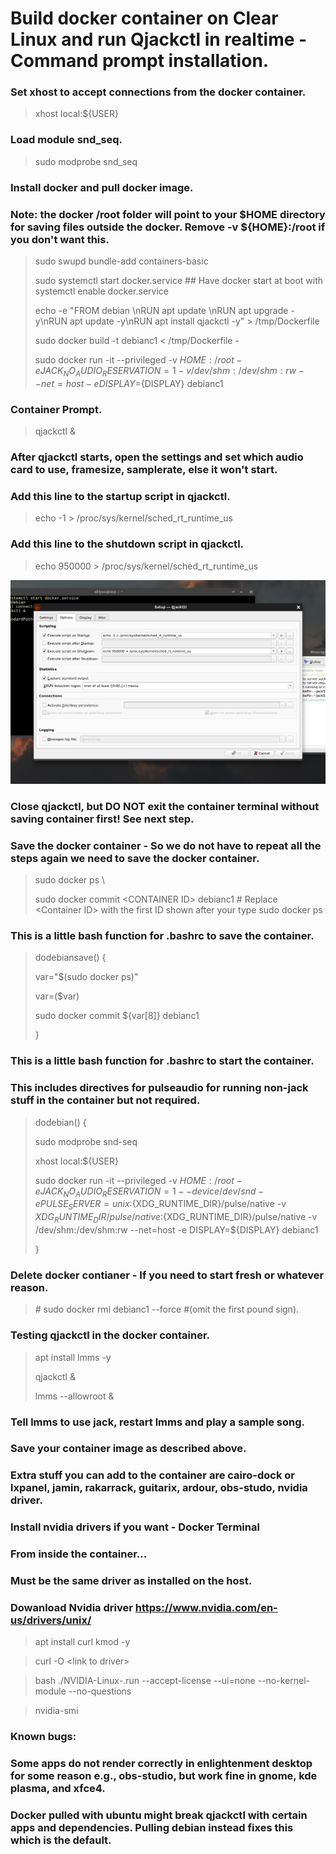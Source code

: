 # Build docker container on Clear Linux and run Qjackctl in realtime - Command prompt installation.

### Set xhost to accept connections from the docker container.
> xhost local:${USER}

### Load module snd_seq.
>sudo modprobe snd_seq  

### Install docker and pull docker image. 
### Note: the docker /root folder will point to your $HOME directory for saving files outside the docker.  Remove -v ${HOME}:/root if you don't want this.
>sudo swupd bundle-add containers-basic
>
>sudo systemctl start docker.service ## Have docker start at boot with systemctl enable docker.service 
>
>echo -e "FROM debian \\nRUN apt update \\nRUN apt upgrade -y\\nRUN apt update -y\\nRUN apt install qjackctl -y" > /tmp/Dockerfile
>
>sudo docker build -t debianc1 < /tmp/Dockerfile - 
>
>sudo docker run -it --privileged -v ${HOME}:/root -e JACK_NO_AUDIO_RESERVATION=1 -v /dev/shm:/dev/shm:rw --net=host -e DISPLAY=${DISPLAY} debianc1

### Container Prompt.
>qjackctl &

### After qjackctl starts, open the settings and set which audio card to use, framesize, samplerate, else it won't start.
### Add this line to the startup script in qjackctl. 
>echo -1 > /proc/sys/kernel/sched_rt_runtime_us
### Add this line to the shutdown script in qjackctl. 
>echo 950000 > /proc/sys/kernel/sched_rt_runtime_us

![Eample](./images/shot-2022-05-04_10-45-01.jpg)



### Close qjackctl, but DO NOT exit the container terminal without saving container first! See next step.

### Save the docker container - So we do not have to repeat all the steps again we need to save the docker container.
>sudo docker ps \
>
>sudo docker commit \<CONTAINER ID\> debianc1 # Replace \<Container ID\> with the first ID shown after your type sudo docker ps


### This is a little bash function for .bashrc to save the container.
>dodebiansave() { 
>
>var="$(sudo docker ps)" 
>
>var=($var) 
>
>sudo docker commit ${var[8]} debianc1 
>
>}

### This is a little bash function for .bashrc to start the container. 
### This includes directives for pulseaudio for running non-jack stuff in the container but not required.
>dodebian() { 
>
>sudo modprobe snd-seq 
>
>xhost local:${USER} 
>
>sudo docker run -it --privileged -v ${HOME}:/root -e JACK_NO_AUDIO_RESERVATION=1  --device /dev/snd -e PULSE_SERVER=unix:${XDG_RUNTIME_DIR}/pulse/native -v ${XDG_RUNTIME_DIR}/pulse/native:${XDG_RUNTIME_DIR}/pulse/native -v /dev/shm:/dev/shm:rw --net=host -e DISPLAY=${DISPLAY} debianc1
>
>}


### Delete docker contianer - If you need to start fresh or whatever reason.
> \# sudo docker rmi debianc1 --force  \#(omit the first pound sign).


### Testing qjackctl in the docker container.
>apt install lmms -y 
>
>qjackctl & 
>
>lmms --allowroot &
### Tell lmms to use jack, restart lmms and play a sample song.
### Save your container image as described above.

### Extra stuff you can add to the container are cairo-dock or lxpanel, jamin, rakarrack, guitarix, ardour, obs-studo, nvidia driver.

### Install nvidia drivers if you want - Docker Terminal
### From inside the container...
### Must be the same driver as installed on the host.
### Dowanload Nvidia driver https://www.nvidia.com/en-us/drivers/unix/
> apt install curl kmod -y
 
> curl -O \<link to driver\>
 
> bash ./NVIDIA-Linux-<your driver here>.run --accept-license --ui=none --no-kernel-module --no-questions
 
> nvidia-smi

### Known bugs:
### Some apps do not render correctly in enlightenment desktop for some reason e.g., obs-studio, but work fine in gnome, kde plasma, and xfce4.
### Docker pulled with ubuntu might break qjackctl with certain apps and dependencies. Pulling debian instead fixes this which is the default.




